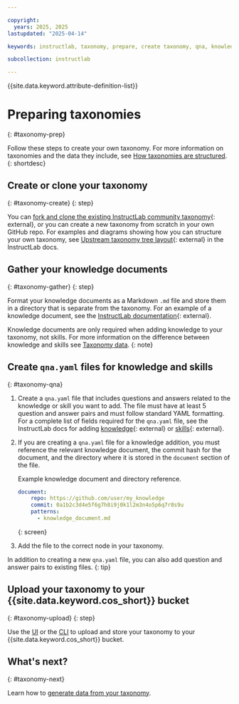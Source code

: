 ```yaml
---

copyright:
  years: 2025, 2025
lastupdated: "2025-04-14"

keywords: instructlab, taxonomy, prepare, create taxonomy, qna, knowledge document, documents

subcollection: instructlab

---
```


{{site.data.keyword.attribute-definition-list}}

# Preparing taxonomies
{: #taxonomy-prep}

Follow these steps to create your own taxonomy. For more information on taxonomies and the data they include, see [How taxonomies are structured](/docs/instructlab?topic=instructlab-taxonomy-overview).
{: shortdesc}

## Create or clone your taxonomy
{: #taxonomy-create}
{: step}

You can [fork and clone the existing InstructLab community taxonomy](https://github.com/instructlab/taxonomy){: external}, or you can create a new taxonomy from scratch in your own GitHub repo. For examples and diagrams showing how you can structure your own taxonomy, see [Upstream taxonomy tree layout](https://docs.instructlab.ai/taxonomy/#upstream-taxonomy-tree-layout){: external} in the InstructLab docs. 

## Gather your knowledge documents
{: #taxonomy-gather}
{: step}

Format your knowledge documents as a Markdown `.md` file and store them in a directory that is separate from the taxonomy. For an example of a knowledge document, see the [InstructLab documentation](https://docs.instructlab.ai/taxonomy/knowledge/file_structure/#example-of-a-knowledge-document-file){: external}. 

Knowledge documents are only required when adding knowledge to your taxonomy, not skills. For more information on the difference between knowledge and skills see [Taxonomy data](/docs/instructlab?topic=instructlab-taxonomy-overview#taxonomy-data).
{: note}

## Create `qna.yaml` files for knowledge and skills
{: #taxonomy-qna}

1. Create a `qna.yaml` file that includes questions and answers related to the knowledge or skill you want to add. The file must have at least 5 question and answer pairs and must follow standard YAML formatting. For a complete list of fields required for the `qna.yaml` file, see the InstructLab docs for adding [knowledge](https://docs.instructlab.ai/taxonomy/knowledge/file_structure/#the-knowledge-files){: external} or [skills](https://docs.instructlab.ai/taxonomy/skills/file_structure/#the-structure-of-the-qnayaml-file){: external}. 

2. If you are creating a `qna.yaml` file for a knowledge addition, you must reference the relevant knowledge document, the commit hash for the document, and the directory where it is stored in the `document` section of the file. 

    Example knowledge document and directory reference.

    ```yaml
    document:
        repo: https://github.com/user/my_knowledge
        commit: 0a1b2c3d4e5f6g7h8i9j0k1l2m3n4o5p6q7r8s9u
        patterns:
          - knowledge_document.md
    ```
    {: screen}

3. Add the file to the correct node in your taxonomy. 

In addition to creating a new `qna.yaml` file, you can also add question and answer pairs to existing files. 
{: tip}

## Upload your taxonomy to your {{site.data.keyword.cos_short}} bucket
{: #taxonomy-upload}
{: step}

Use the [UI](/docs/instructlab?topic=instructlab-getting-started&interface=ui#taxonomy-add-ui) or the [CLI](/docs/instructlab?topic=instructlab-getting-started&interface=cli#taxonomy-add-ui) to upload and store your taxonomy to your {{site.data.keyword.cos_short}} bucket. 

## What's next?
{: #taxonomy-next}

Learn how to [generate data from your taxonomy](/docs/instructlab?topic=instructlab-data-generate&interface=ui). 
